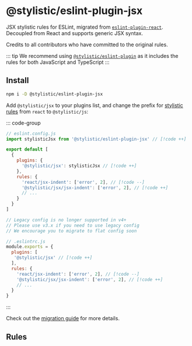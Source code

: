 # @stylistic/eslint-plugin-jsx

JSX stylistic rules for ESLint, migrated from [`eslint-plugin-react`](https://github.com/jsx-eslint/eslint-plugin-react). Decoupled from React and supports generic JSX syntax.

Credits to all contributors who have committed to the original rules.

::: tip
We recommend using [`@stylistic/eslint-plugin`](/packages/default) as it includes the rules for both JavaScript and TypeScript
:::

## Install

```sh
npm i -D @stylistic/eslint-plugin-jsx
```

Add `@stylistic/jsx` to your plugins list, and change the prefix for [stylistic rules](#rules) from `react` to `@stylistic/js`:

::: code-group

```js [Flat Config]
// eslint.config.js
import stylisticJsx from '@stylistic/eslint-plugin-jsx' // [!code ++]

export default [
  {
    plugins: {
      '@stylistic/jsx': stylisticJsx // [!code ++]
    },
    rules: {
      'react/jsx-indent': ['error', 2], // [!code --]
      '@stylistic/jsx/jsx-indent': ['error', 2], // [!code ++]
      // ...
    }
  }
]
```

```js [Legacy Config]
// Legacy config is no longer supported in v4+
// Please use v3.x if you need to use legacy config
// We encourage you to migrate to flat config soon

// .eslintrc.js
module.exports = {
  plugins: [
   '@stylistic/jsx' // [!code ++]
  ],
  rules: {
    'react/jsx-indent': ['error', 2], // [!code --]
    '@stylistic/jsx/jsx-indent': ['error', 2], // [!code ++]
    // ...
  }
}
```

:::

Check out the [migration guide](/guide/migration) for more details.

## Rules

<RuleList package="jsx" />
